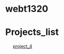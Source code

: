 # webt1320

<h1>Projects_list</h1>

<ul>
   <a href="project_4/index.html" target="_blank">project_4</a>
</ul>





